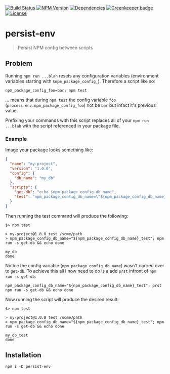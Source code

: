 [![Build Status](https://img.shields.io/travis/johngeorgewright/persist-env/master.svg?style=flat-square)](https://travis-ci.org/johngeorgewright/persist-env)
[![NPM Version](https://img.shields.io/npm/v/persist-env.svg?style=flat-square)](https://www.npmjs.com/package/persist-env)
[![Dependencies](https://img.shields.io/gemnasium/johngeorgewright/persist-env.svg?style=flat-square)](https://gemnasium.com/github.com/johngeorgewright/persist-env)
[![Greenkeeper badge](https://badges.greenkeeper.io/johngeorgewright/persist-env.svg)](https://greenkeeper.io/)
[![License](https://img.shields.io/npm/l/persist-env.svg?style=flat-square)](https://github.com/johngeorgewright/persist-env/blob/master/LICENSE)

# persist-env

> Persist NPM config between scripts

## Problem

Running `npm run ...blah` resets any configuration variables (environment
variables starting with `$npm_package_config_`). Therefore a script like so:

```
npm_package_config_foo=bar; npm test
```

... means that during `npm test` the config variable `foo`
(`process.env.npm_package_config_foo`) not be `bar` but infact it's previous
value.

Prefixing your commands with this script replaces all of your `npm run ...blah`
with the script referenced in your package file.

### Example

Image your package looks something like:

```json
{
  "name": "my-project",
  "version": "1.0.0",
  "config": {
    "db_name": "my_db"
  },
  "scripts": {
    "get-db": "echo $npm_package_config_db_name",
    "test": "npm_package_config_db_name=\"${npm_package_config_db_name}_test\"; npm run -s get-db && echo done"
  }
}
```

Then running the test command will produce the following:

```
$> npm test

> my-project@1.0.0 test /some/path
> npm_package_config_db_name="${npm_package_config_db_name}_test"; npm run -s get-db && echo done

my_db
done
```

Notice the config variable (`npm_package_config_db_name`) wasn't carried over
to `get-db`. To achieve this all I now need to do is a add `prst` infront of
`npm run -s get-db`:

```
npm_package_config_db_name="${npm_package_config_db_name}_test"; prst npm run -s get-db && echo done
```

Now running the script will produce the desired result:

```
$> npm test

> my-project@1.0.0 test /some/path
> npm_package_config_db_name="${npm_package_config_db_name}_test"; npm run -s get-db && echo done

my_db_test
done
```

## Installation

```
npm i -D persist-env
```
